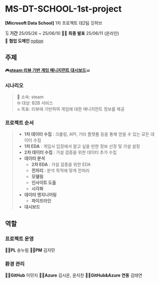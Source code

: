 # MS-DT-SCHOOL-1st-project
**[Microsoft Data School]**
1차 프로젝트 데2팀 깃허브

🗓️ **기간** 25/05/26 ~ 25/06/10 🧑‍🏫 **최종 발표** 25/06/11 (온라인)   
🤝 **협업 도메인** [notion](https://www.notion.so/1-1ef68ae1b2338093865fd3800500753a "데2팀 notion")

## 주제
🎮<ins>**steam 리뷰 기반 게임 매니지먼트 대시보드**</ins>📊

### 시나리오
> 🏢 소속: steam    
> 🌐 대상: B2B 서비스    
> 🔝 목표: 리뷰에 기반하여 게임에 대한 매니지먼트 정보를 제공

### 프로젝트 순서
> * **1차 데이터 수집** : 크롤링, API, 기타 플랫폼 등을 통해 얻을 수 있는 모든 데이터 수짐
> * **1차 EDA** : 게임사 입장에서 알고 싶을 만한 정보 선정 및 가설 설정
> * **2차 데이터 수집** : 가설 검증을 위한 데이터 추가 수집
> * **데이터 분석**
>   * **2차 EDA** : 가설 검증을 위한 EDA
>   * **전처리** : 분석 목적에 맞게 전처리
>   * **모델링**
>   * **인사이트 도출**
>   * **시각화**
> * **데이터 엔지니어링**
>   * **파이프라인**
> * **대시보드**

## 역할
### 프로젝트 운영
👩‍🎓**PL** 송누림
👨‍🎓**PM** 김지민

### 환경 관리
👩‍💻**GitHub** 이민지
👨‍💻**Azure** 김시온, 윤지찬
👩‍💻**GitHub&Azure 연동** 김태연
